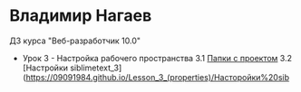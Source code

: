 # Владимир Нагаев
ДЗ курса "Веб-разработчик 10.0"
* Урок 3 - Настройка рабочего пространства
    3.1 [Папки с проектом](https://09091984.github.io/Lesson_3_(properties)/Папки%20с%20проектом.png) 
    3.2 [Настройки siblimetext_3](https://09091984.github.io/Lesson_3_(properties)/Насторойки%20sib
